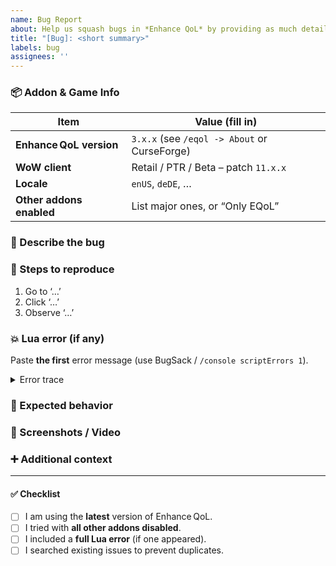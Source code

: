 ```yaml
---
name: Bug Report
about: Help us squash bugs in *Enhance QoL* by providing as much detail as possible.
title: "[Bug]: <short summary>"
labels: bug
assignees: ''
---
```


<!--
Thanks for taking the time to file a report!

⚠️  BEFORE YOU START
1. Make sure you’re on the **latest release** of Enhance QoL.
2. Disable *all* other addons and test again.
3. Check existing issues to avoid duplicates.
-->

### 📦 Addon & Game Info

| Item | Value (fill in) |
| ---- | -------------- |
| **Enhance QoL version** | `3.x.x` (see `/eqol -> About` or CurseForge) |
| **WoW client** | Retail / PTR / Beta – patch `11.x.x` |
| **Locale** | `enUS`, `deDE`, … |
| **Other addons enabled** | List major ones, or “Only EQoL” |

### 🐞 Describe the bug
<!-- A clear and concise description of what went wrong. -->

### 🔁 Steps to reproduce
1. Go to ‘…’
2. Click ‘…’
3. Observe ‘…’

### 💥 Lua error (if any)
Paste **the first** error message (use BugSack / `/console scriptErrors 1`).

<details><summary>Error trace</summary>

```lua
-- paste here
```

</details>

### 🤔 Expected behavior
<!-- What you thought should happen. -->

### 📸 Screenshots / Video
<!-- Drag & drop or link if relevant. -->

### ➕ Additional context
<!-- Anything else: profiles, hardware, macros, etc. -->

---

#### ✅ Checklist
- [ ] I am using the **latest** version of Enhance QoL.
- [ ] I tried with **all other addons disabled**.
- [ ] I included a **full Lua error** (if one appeared).
- [ ] I searched existing issues to prevent duplicates.